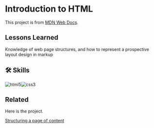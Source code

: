 # Introduction to HTML

This project is from [MDN Web Docs](https://developer.mozilla.org/en-US/).


## Lessons Learned

Knowledge of web page structures, and how to represent a prospective layout design in markup


## 🛠 Skills

![html5](https://img.shields.io/badge/HTML-white?&logo=html5)![css3](https://img.shields.io/badge/CSS-blue?&logo=css3)


## Related

Here is the project.

[Structuring a page of content](https://developer.mozilla.org/en-US/docs/Learn/HTML/Introduction_to_HTML/Structuring_a_page_of_content)

